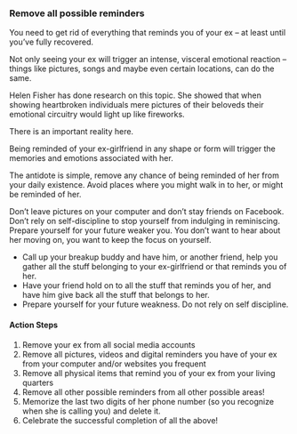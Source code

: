 ### Remove all possible reminders

You need to get rid of everything that reminds you of your ex – at least until you’ve fully recovered.

Not only seeing your ex will trigger an intense, visceral emotional reaction – things like pictures, songs and maybe even certain locations, can do the same.

Helen Fisher has done research on this topic. She showed that when showing heartbroken individuals mere pictures of their beloveds their emotional circuitry would light up like fireworks.

There is an important reality here.

Being reminded of your ex-girlfriend in any shape or form will trigger the memories and emotions associated with her.

The antidote is simple, remove any chance of being reminded of her from your daily existence. Avoid places where you might walk in to her, or might be reminded of her.

Don’t leave pictures on your computer and don’t stay friends on Facebook. Don’t rely on self-discipline to stop yourself from indulging in reminiscing. Prepare yourself for your future weaker you. You don’t want to hear about her moving on, you want to keep the focus on yourself.

- Call up your breakup buddy and have him, or another friend, help you gather all the stuff belonging to your ex-girlfriend or that reminds you of her.
- Have your friend hold on to all the stuff that reminds you of her, and have him give back all the stuff that belongs to her.
- Prepare yourself for your future weakness. Do not rely on self discipline. 

#### Action Steps

1. Remove your ex from all social media accounts
2. Remove all pictures, videos and digital reminders you have of your ex from your computer and/or websites you frequent
3. Remove all physical items that remind you of your ex from your living quarters
4. Remove all other possible reminders from all other possible areas!
5. Memorize the last two digits of her phone number (so you recognize when she is calling you) and delete it.
6. Celebrate the successful completion of all the above!